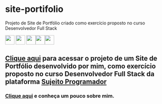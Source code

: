 
 # site-portifolio
 
 Projeto de Site de Portfólio criado como exercício proposto no curso Desenvolvedor Full Stack


<img src="https://img.shields.io/badge/Visual_Studio-5C2D91?style=for-the-badge&logo=visual%20studio&logoColor=white" height="30"></a> <img src="https://img.shields.io/badge/HTML5-E34F26?style=for-the-badge&logo=html5&logoColor=white" height="30"></a> <img src="https://img.shields.io/badge/CSS3-1572B6?style=for-the-badge&logo=css3&logoColor=white" height="30"></a><img src="https://img.shields.io/badge/GitHub-100000?style=for-the-badge&logo=github&logoColor=white" height="30"></a><img src="https://img.shields.io/badge/GitHub%20Pages-222222?style=for-the-badge&logo=GitHub%20Pages&logoColor=white" height="30"></a> 
## <a href="https://robsonmgomes.github.io/site-portifolio/index.html">Clique aqui</a> para acessar o projeto de um Site de Portfólio desenvolvido por mim, como exercício proposto no curso Desenvolvedor Full Stack da plataforma <a href="https://sujeitoprogramador.com" target=_blank>Sujeito Programador</a>

### <a href="https://github.com/robsonmgomes">Clique aqui</a> e conheça um pouco sobre mim.
